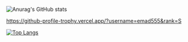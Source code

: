 ![Anurag's GitHub stats](https://github-readme-stats.vercel.app/api?username=emad555&show_icons=true&theme=radical)

https://github-profile-trophy.vercel.app/?username=emad555&rank=S

[![Top Langs](https://github-readme-stats.vercel.app/api/top-langs/?username=emad555&hide_progress=true)](https://github.com/anuraghazra/github-readme-stats)
